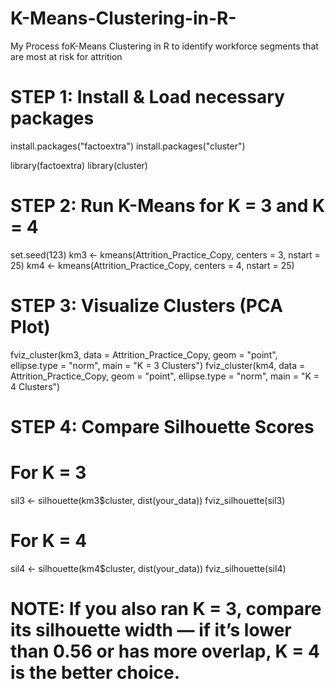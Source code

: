 # K-Means-Clustering-in-R-
My Process foK-Means Clustering in R to identify workforce segments that are most at risk for attrition

# STEP 1: Install & Load necessary packages
install.packages("factoextra")
install.packages("cluster")

library(factoextra)
library(cluster)

# STEP 2: Run K-Means for K = 3 and K = 4
set.seed(123)
km3 <- kmeans(Attrition_Practice_Copy, centers = 3, nstart = 25)
km4 <- kmeans(Attrition_Practice_Copy, centers = 4, nstart = 25)

# STEP 3: Visualize Clusters (PCA Plot)
fviz_cluster(km3, data = Attrition_Practice_Copy, geom = "point", ellipse.type = "norm", main = "K = 3 Clusters") 
fviz_cluster(km4, data = Attrition_Practice_Copy, geom = "point", ellipse.type = "norm", main = "K = 4 Clusters")

# STEP 4: Compare Silhouette Scores
# For K = 3
sil3 <- silhouette(km3$cluster, dist(your_data))
fviz_silhouette(sil3)

# For K = 4
sil4 <- silhouette(km4$cluster, dist(your_data))
fviz_silhouette(sil4)

# NOTE: If you also ran K = 3, compare its silhouette width — if it’s lower than 0.56 or has more overlap, K = 4 is the better choice. 
